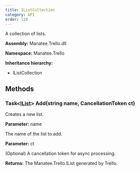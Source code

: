 ```yaml
---
title: IListCollection
category: API
order: 128
---
```


A collection of lists.

**Assembly:** Manatee.Trello.dll

**Namespace:** Manatee.Trello

**Inheritance hierarchy:**

- IListCollection

## Methods

### Task&lt;[IList](../IList#ilist)&gt; Add(string name, CancellationToken ct)

Creates a new list.

**Parameter:** name

The name of the list to add.

**Parameter:** ct

(Optional) A cancellation token for async processing.

**Returns:** The Manatee.Trello.IList generated by Trello.

